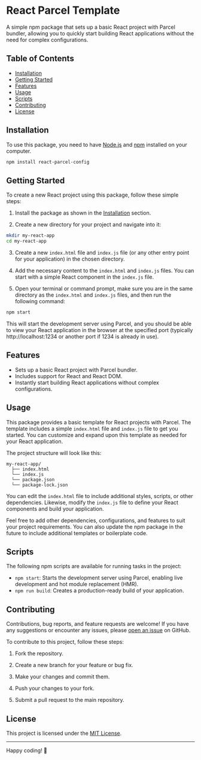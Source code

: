 # React Parcel Template

A simple npm package that sets up a basic React project with Parcel bundler, allowing you to quickly start building React applications without the need for complex configurations.

## Table of Contents

- [Installation](#installation)
- [Getting Started](#getting-started)
- [Features](#features)
- [Usage](#usage)
- [Scripts](#scripts)
- [Contributing](#contributing)
- [License](#license)

## Installation

To use this package, you need to have [Node.js](https://nodejs.org/) and [npm](https://www.npmjs.com/) installed on your computer.

```bash
npm install react-parcel-config
```

## Getting Started

To create a new React project using this package, follow these simple steps:

1. Install the package as shown in the [Installation](#installation) section.

2. Create a new directory for your project and navigate into it:

```bash
mkdir my-react-app
cd my-react-app
```

3. Create a new `index.html` file and `index.js` file (or any other entry point for your application) in the chosen directory.

4. Add the necessary content to the `index.html` and `index.js` files. You can start with a simple React component in the `index.js` file.

5. Open your terminal or command prompt, make sure you are in the same directory as the `index.html` and `index.js` files, and then run the following command:

```bash
npm start
```

This will start the development server using Parcel, and you should be able to view your React application in the browser at the specified port (typically http://localhost:1234 or another port if 1234 is already in use).

## Features

- Sets up a basic React project with Parcel bundler.
- Includes support for React and React DOM.
- Instantly start building React applications without complex configurations.

## Usage

This package provides a basic template for React projects with Parcel. The template includes a simple `index.html` file and `index.js` file to get you started. You can customize and expand upon this template as needed for your React application.

The project structure will look like this:

```
my-react-app/
  ├── index.html
  └── index.js
  └── package.json
  └── package-lock.json
```

You can edit the `index.html` file to include additional styles, scripts, or other dependencies. Likewise, modify the `index.js` file to define your React components and build your application.

Feel free to add other dependencies, configurations, and features to suit your project requirements. You can also update the npm package in the future to include additional templates or boilerplate code.

## Scripts

The following npm scripts are available for running tasks in the project:

- `npm start`: Starts the development server using Parcel, enabling live development and hot module replacement (HMR).
- `npm run build`: Creates a production-ready build of your application.

## Contributing

Contributions, bug reports, and feature requests are welcome! If you have any suggestions or encounter any issues, please [open an issue](https://github.com/abhiraj-ku/react-parcel-config/issues) on GitHub.

To contribute to this project, follow these steps:

1. Fork the repository.

2. Create a new branch for your feature or bug fix.

3. Make your changes and commit them.

4. Push your changes to your fork.

5. Submit a pull request to the main repository.

## License

This project is licensed under the [MIT License](LICENSE).

---

Happy coding! 🚀
